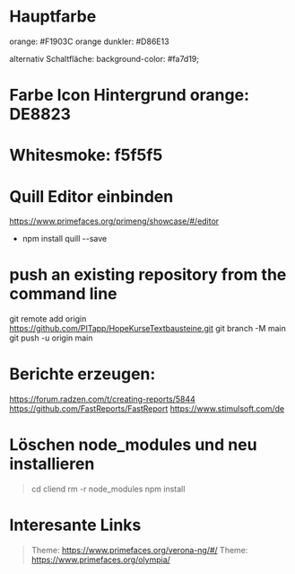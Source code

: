 # Hauptfarbe 
orange: #F1903C
orange dunkler: #D86E13

alternativ Schaltfläche: background-color: #fa7d19;

# Farbe Icon Hintergrund orange: DE8823

# Whitesmoke: f5f5f5

# Quill Editor einbinden
https://www.primefaces.org/primeng/showcase/#/editor

- npm install quill --save

# push an existing repository from the command line
git remote add origin https://github.com/PITapp/HopeKurseTextbausteine.git
git branch -M main
git push -u origin main

# Berichte erzeugen:
https://forum.radzen.com/t/creating-reports/5844
https://github.com/FastReports/FastReport
https://www.stimulsoft.com/de

# Löschen node_modules und neu installieren
> cd cliend 
> rm -r node_modules
> npm install

# Interesante Links
> Theme: https://www.primefaces.org/verona-ng/#/
> Theme: https://www.primefaces.org/olympia/

